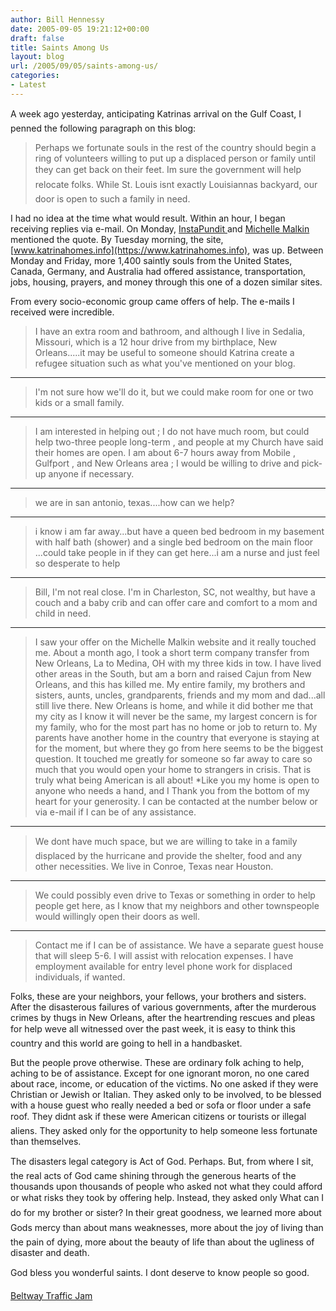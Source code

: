 ```yaml
---
author: Bill Hennessy
date: 2005-09-05 19:21:12+00:00
draft: false
title: Saints Among Us
layout: blog
url: /2005/09/05/saints-among-us/
categories:
- Latest
---
```


A week ago yesterday, anticipating Katrinas arrival on the Gulf Coast, I penned the following paragraph on this blog:



> Perhaps we fortunate souls in the rest of the country should begin a ring of volunteers willing to put up a displaced person or family until they can get back on their feet. Im sure the government will help relocate folks. While St. Louis isnt exactly Louisiannas backyard, our door is open to such a family in need.



I had no idea at the time what would result.  Within an hour, I began receiving replies via e-mail.  On Monday, [InstaPundit ](https://www.instapundit.com)and [Michelle Malkin ](https://michellemalkin.com/archives/003423.htm)mentioned the quote.  By Tuesday morning, the site, [www.katrinahomes.info](https://www.katrinahomes.info), was up.  Between Monday and Friday, more 1,400 saintly souls from the United States, Canada, Germany, and Australia had offered assistance, transportation, jobs, housing, prayers, and money through this one of a dozen similar sites.

From every socio-economic group came offers of help.  The e-mails I received were incredible.



> I have an extra room and bathroom, and although I live in Sedalia, Missouri, which is a 12 hour drive from my birthplace, New Orleans.....it may be useful to someone should Katrina create a refugee situation such as what you've mentioned on your blog.




* * *




> I'm not sure how we'll do it, but we could make room for one or two kids or a small family.




* * *




> I am interested in helping out ; I do not have much room, but could help two-three people long-term , and people at my Church have said their homes are open. I am about 6-7 hours away from Mobile , Gulfport , and New Orleans area ; I would be willing to drive and pick-up anyone if necessary.




* * *




> we are in san antonio, texas....how can we help?




* * *




> i know i am far away...but have a queen bed bedroom in my basement with half bath (shower) and a single bed bedroom on the main floor ...could take people in if they can get here...i am a nurse and just feel so desperate to help




* * *




> Bill, I'm not real close.  I'm in Charleston, SC,  not wealthy, but have a couch and a baby crib and can offer care and comfort to a mom and child in need. 




* * *




> I saw your offer on the Michelle Malkin website and it really touched me. About a month ago, I took a short term company transfer from New Orleans, La to Medina, OH with my three kids in tow. I have lived other areas in the South, but am a born and raised Cajun from New Orleans, and this has killed me. My entire family, my brothers and sisters, aunts, uncles, grandparents, friends and my mom and dad...all still live there. New Orleans is home, and while it did bother me that my city as I know it will never be the same, my largest concern is for my family, who for the most part has no home or job to return to. My parents have another home in the country that everyone is staying at for the moment, but where they go from here seems to be the biggest question. It touched me greatly for someone so far away to care so much that you would open your home to strangers in crisis. That is truly what being American is all about!
*Like you my home is open to anyone who needs a hand, and I Thank you from the bottom of my heart for your generosity. I can be contacted at the number below or via e-mail if I can be of any assistance.




* * *




> We dont have much space, but we are willing to take in a family displaced by the hurricane and provide the shelter, food and any other necessities. We live in Conroe, Texas near Houston.




* * *




> We could possibly even drive to Texas or something in order to help people get here, as I know that my neighbors and other townspeople would willingly open their doors as well.




* * *




> Contact me if I can be of assistance.  We have a separate guest house that will sleep 5-6.  I will assist with relocation expenses.  I have employment available for entry level phone work for displaced individuals, if wanted. 



Folks, these are your neighbors, your fellows, your brothers and sisters.  After the disasterous failures of various governments, after the murderous crimes by thugs in New Orleans, after the heartrending rescues and pleas for help weve all witnessed over the past week, it is easy to think this country and this world are going to hell in a handbasket.

But the people prove otherwise.  These are ordinary folk aching to help, aching to be of assistance.  Except for one ignorant moron, no one cared about race, income, or education of the victims.  No one asked if they were Christian or Jewish or Italian.  They asked only to be involved, to be blessed with a house guest who really needed a bed or sofa or floor under a safe roof.  They didnt ask if these were American citizens or tourists or illegal aliens.  They asked only for the opportunity to help someone less fortunate than themselves.

The disasters legal category is Act of God.  Perhaps.  But, from where I sit, the real acts of God came shining through the generous hearts of the thousands upon thousands of people who asked not what they could afford or what risks they took by offering help.  Instead, they asked only What can I do for my brother or sister?  In their great goodness, we learned more about Gods mercy than about mans weaknesses, more about the joy of living than the pain of dying, more about the beauty of life than about the ugliness of disaster and death.

God bless you wonderful saints.  I dont deserve to know people so good.

[Beltway Traffic Jam](https://www.outsidethebeltway.com/archives/11899)
